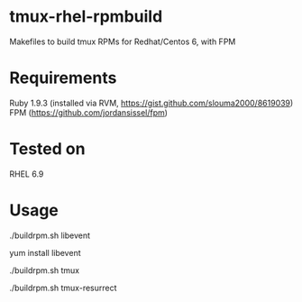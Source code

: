 # tmux-rhel-rpmbuild
Makefiles to build tmux RPMs for Redhat/Centos 6, with FPM

# Requirements

Ruby 1.9.3 (installed via RVM, https://gist.github.com/slouma2000/8619039)
FPM (https://github.com/jordansissel/fpm)

# Tested on 

RHEL 6.9

# Usage
./buildrpm.sh libevent

yum install libevent 

./buildrpm.sh tmux

./buildrpm.sh tmux-resurrect
